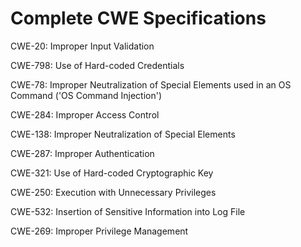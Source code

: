 

# Complete CWE Specifications

CWE-20: Improper Input Validation

CWE-798: Use of Hard-coded Credentials

CWE-78: Improper Neutralization of Special Elements used in an OS Command ('OS Command Injection')

CWE-284: Improper Access Control

CWE-138: Improper Neutralization of Special Elements

CWE-287: Improper Authentication

CWE-321: Use of Hard-coded Cryptographic Key

CWE-250: Execution with Unnecessary Privileges

CWE-532: Insertion of Sensitive Information into Log File

CWE-269: Improper Privilege Management